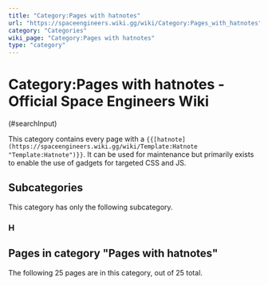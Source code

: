 ```yaml
---
title: "Category:Pages with hatnotes"
url: "https://spaceengineers.wiki.gg/wiki/Category:Pages_with_hatnotes"
category: "Categories"
wiki_page: "Category:Pages with hatnotes"
type: "category"
---
```


# Category:Pages with hatnotes - Official Space Engineers Wiki

(#searchInput)

This category contains every page with a `{{[hatnote](https://spaceengineers.wiki.gg/wiki/Template:Hatnote "Template:Hatnote")}}`. It can be used for maintenance but primarily exists to enable the use of gadgets for targeted CSS and JS.

## Subcategories

This category has only the following subcategory.

### H

## Pages in category "Pages with hatnotes"

The following 25 pages are in this category, out of 25 total.